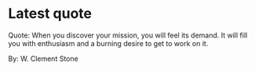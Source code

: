 # Latest quote 

Quote: When you discover your mission, you will feel its demand. It will fill you with enthusiasm and a burning desire to get to work on it. 

By: W. Clement Stone